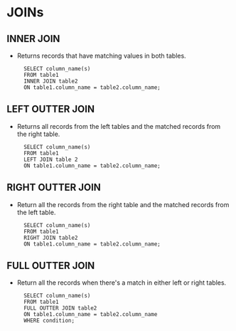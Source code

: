 # JOINs

## INNER JOIN

- Returns records that have matching values in both tables.

        SELECT column_name(s)
        FROM table1
        INNER JOIN table2
        ON table1.column_name = table2.column_name;

## LEFT OUTTER JOIN

- Returns all records from the left tables and the matched records from the right table.

        SELECT column_name(s)
        FROM table1
        LEFT JOIN table 2
        ON table1.column_name = table2.column_name;

## RIGHT OUTTER JOIN

- Return all the records from the right table and the matched records from the left table.

        SELECT column_name(s)
        FROM table1
        RIGHT JOIN table2
        ON table1.column_name = table2.column_name;

## FULL OUTTER JOIN

- Return all the records when there's a match in either left or right tables.

        SELECT column_name(s)
        FROM table1
        FULL OUTTER JOIN table2
        ON table1.column_name = table2.column_name
        WHERE condition;
